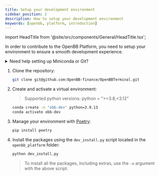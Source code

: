 ```yaml
---
title: Setup your development environment
sidebar_position: 2
description: How to setup your development environment
keywords: [openbb, platform, introduction]
---
```


import HeadTitle from '@site/src/components/General/HeadTitle.tsx';

<HeadTitle title="Environment Setup - Platform | OpenBB Docs" />

In order to contribute to the OpenBB Platform, you need to setup your environment to ensure a smooth development experience.

<details>
<summary>Need help setting up Miniconda or Git?</summary>

Sometimes, installing Miniconda or Git can be a bit tricky, so we've prepared a set of instructions to help you get started.

Please refer to [OpenBBTerminal docs](https://docs.openbb.co/terminal/installation/source) for more information.
</details>

1. Clone the repository:

    ```bash
    git clone git@github.com:OpenBB-finance/OpenBBTerminal.git
    ```

2. Create and activate a virtual environment:

    > Supported python versions: python = ">=3.8,<3.12"

    ```bash
    conda create -n "obb-dev" python=3.9.13
    conda activate obb-dev
    ```

3. Manage your environment with [Poetry](https://python-poetry.org/):

    ```bash
    pip install poetry
    ```

4. Install the packages using the `dev_install.py` script located in the `openbb_platform` folder:

    ```bash
    python dev_install.py
    ```

   > To install all the packages, including extras, use the `-e` argument with the above script.
